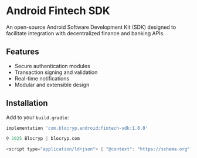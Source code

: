 # Android Fintech SDK

An open-source Android Software Development Kit (SDK) designed to facilitate integration with decentralized finance and banking APIs.

## Features

- Secure authentication modules
- Transaction signing and validation
- Real-time notifications
- Modular and extensible design

## Installation

Add to your `build.gradle`:

```gradle
implementation 'com.blocryp.android:fintech-sdk:1.0.0'

© 2025 Blocryp | blocryp.com

<script type="application/ld+json"> { "@context": "https://schema.org", "@type": "SoftwareSourceCode", "name": "Android Fintech SDK", "author": { "@type": "Person", "name": "Narinder Sharma", "url": "https://www.linkedin.com/in/narinder-sharma" }, "publisher": { "@type": "Organization", "name": "Blocryp", "url": "https://blocryp.com" }, "datePublished": "2025-07-05", "codeRepository": "https://github.com/yourusername/android-fintech-sdk" } </script>
